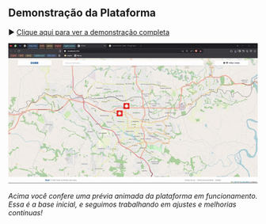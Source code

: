 ## Demonstração da Plataforma

▶️ [Clique aqui para ver a demonstração completa](https://youtu.be/yaJ8iyvhqQg)

![Demonstração da aplicação](/src/media/demonstracao-plataforma.gif)

*Acima você confere uma prévia animada da plataforma em funcionamento. Essa é a base inicial, e seguimos trabalhando em ajustes e melhorias contínuas!*
